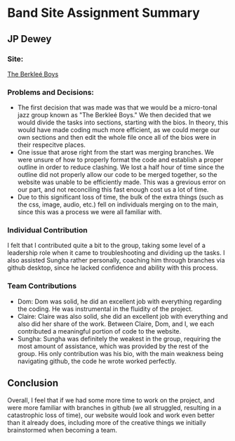# Band Site Assignment Summary
## JP Dewey

### Site:
[The Berkleé Boys](https://windmilz.github.io/)

### Problems and Decisions:
- The first decision that was made was that we would be a micro-tonal jazz group known as "The Berkleé Boys." We then decided that we would divide the tasks into sections, starting with the bios. In theory, this would have made coding much more efficient, as we could merge our own sections and then edit the whole file once all of the bios were in their respecitve places.
- One issue that arose right from the start was merging branches. We were unsure of how to properly format the code and establish a proper outline in order to reduce clashing. We lost a half hour of time since the outline did not properly allow our code to be merged together, so the website was unable to be efficiently made. This was a grevious error on our part, and not reconciling this fast enough cost us a lot of time.
- Due to this significant loss of time, the bulk of the extra things (such as the css, image, audio, etc.) fell on individuals merging on to the main, since this was a process we were all familiar with.

### Individual Contribution
I felt that I contributed quite a bit to the group, taking some level of a leadership role when it came to troubleshooting and dividing up the tasks. I also assisted Sungha rather personally, coaching him through branches via github desktop, since he lacked confidence and ability with this process.

### Team Contributions
- Dom: Dom was solid, he did an excellent job with everything regarding the coding. He was instrumental in the fluidity of the project.
- Claire: Claire was also solid, she did an excellent job with everything and also did her share of the work. Between Claire, Dom, and I, we each contributed a meaningful portion of code to the website.
- Sungha: Sungha was definitely the weakest in the group, requiring the most amount of assistance, which was provided by the rest of the group. His only contribution was his bio, with the main weakness being navigating github, the code he wrote worked perfectly.

## Conclusion
Overall, I feel that if we had some more time to work on the project, and were more familiar with branches in github (we all struggled, resulting in a catastrophic loss of time), our website would look and work even better than it already does, including more of the creative things we initially brainstormed when becoming a team.
